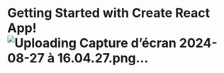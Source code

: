 # Getting Started with Create React App!![Uploading Capture d’écran 2024-08-27 à 16.04.27.png…]()



